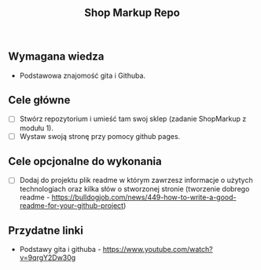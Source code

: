 <h2 align="center">Shop Markup Repo</h2>

<br>

## Wymagana wiedza

- Podstawowa znajomość gita i Githuba.

## Cele główne

- [ ] Stwórz repozytorium i umieść tam swoj sklep (zadanie ShopMarkup z modułu 1).
- [ ] Wystaw swoją stronę przy pomocy github pages.

## Cele opcjonalne do wykonania

- [ ] Dodaj do projektu plik readme w którym zawrzesz informacje o użytych technologiach oraz kilka słów o stworzonej stronie (tworzenie dobrego readme - https://bulldogjob.com/news/449-how-to-write-a-good-readme-for-your-github-project)

## Przydatne linki

- Podstawy gita i githuba - https://www.youtube.com/watch?v=9qrgY2Dw30g
